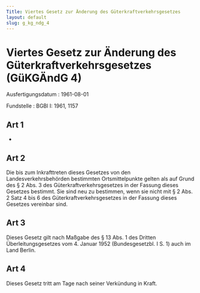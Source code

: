 ```yaml
---
Title: Viertes Gesetz zur Änderung des Güterkraftverkehrsgesetzes
layout: default
slug: g_kg_ndg_4
---
```


# Viertes Gesetz zur Änderung des Güterkraftverkehrsgesetzes (GüKGÄndG 4)

Ausfertigungsdatum
:   1961-08-01

Fundstelle
:   BGBl I: 1961, 1157



## Art 1

-


## Art 2

Die bis zum Inkrafttreten dieses Gesetzes von den
Landesverkehrsbehörden bestimmten Ortsmittelpunkte gelten als auf
Grund des § 2 Abs. 3 des Güterkraftverkehrsgesetzes in der Fassung
dieses Gesetzes bestimmt. Sie sind neu zu bestimmen, wenn sie nicht
mit § 2 Abs. 2 Satz 4 bis 6 des Güterkraftverkehrsgesetzes in der
Fassung dieses Gesetzes vereinbar sind.


## Art 3

Dieses Gesetz gilt nach Maßgabe des § 13 Abs. 1 des Dritten
Überleitungsgesetzes vom 4. Januar 1952 (Bundesgesetzbl. I S. 1) auch
im Land Berlin.


## Art 4

Dieses Gesetz tritt am Tage nach seiner Verkündung in Kraft.

